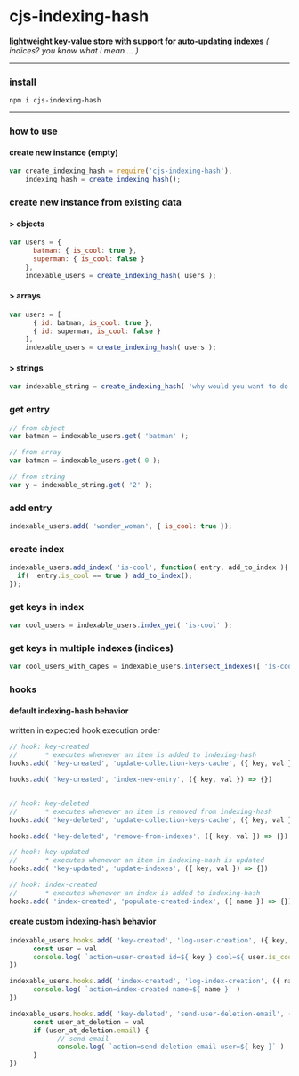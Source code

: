 # cjs-indexing-hash
**lightweight key-value store with support for auto-updating indexes** *( indices? you know what i mean ... )*

---

### install
`npm i cjs-indexing-hash`

---

### how to use

#### create new instance (empty)
```js
var create_indexing_hash = require('cjs-indexing-hash'),
    indexing_hash = create_indexing_hash();
```

### create new instance from existing data
#### > objects
```js
var users = {
      batman: { is_cool: true },
      superman: { is_cool: false }
    },
    indexable_users = create_indexing_hash( users );
```
#### > arrays
```js
var users = [
      { id: batman, is_cool: true },
      { id: superman, is_cool: false }
    ],
    indexable_users = create_indexing_hash( users );
```
#### > strings
```js
var indexable_string = create_indexing_hash( 'why would you want to do this? who cares! it works!!!' );
```

### get entry
```js
// from object
var batman = indexable_users.get( 'batman' );

// from array
var batman = indexable_users.get( 0 );

// from string
var y = indexable_string.get( '2' );
```
### add entry
```js
indexable_users.add( 'wonder_woman', { is_cool: true });
```

### create index
```js
indexable_users.add_index( 'is-cool', function( entry, add_to_index ){
  if(  entry.is_cool == true ) add_to_index();
});
```

### get keys in index
```js
var cool_users = indexable_users.index_get( 'is-cool' );
```

### get keys in multiple indexes (indices)
```js
var cool_users_with_capes = indexable_users.intersect_indexes([ 'is-cool', 'has-cape' ]);
```

### hooks

#### default indexing-hash behavior
written in expected hook execution order

```js
// hook: key-created
//       * executes whenever an item is added to indexing-hash
hooks.add( 'key-created', 'update-collection-keys-cache', ({ key, val }) => {})

hooks.add( 'key-created', 'index-new-entry', ({ key, val }) => {})


// hook: key-deleted
//       * executes whenever an item is removed from indexing-hash
hooks.add( 'key-deleted', 'update-collection-keys-cache', ({ key, val }) => {})

hooks.add( 'key-deleted', 'remove-from-indexes', ({ key, val }) => {})

// hook: key-updated
//       * executes whenever an item in indexing-hash is updated
hooks.add( 'key-updated', 'update-indexes', ({ key, val }) => {})

// hook: index-created
//       * executes whenever an index is added to indexing-hash
hooks.add( 'index-created', 'populate-created-index', ({ name }) => {})
```

#### create custom indexing-hash behavior
```js
indexable_users.hooks.add( 'key-created', 'log-user-creation', ({ key, val }) => {
      const user = val
      console.log( `action=user-created id=${ key } cool=${ user.is_cool }` )
})

indexable_users.hooks.add( 'index-created', 'log-index-creation', ({ name }) => {
      console.log( `action=index-created name=${ name }` )
})

indexable_users.hooks.add( 'key-deleted', 'send-user-deletion-email', ({ key, val }) => {
      const user_at_deletion = val
      if (user_at_deletion.email) {
            // send email
            console.log( `action=send-deletion-email user=${ key }` )
      }
})
```
